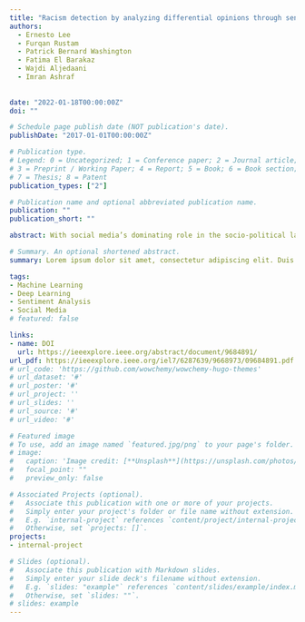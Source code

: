 ```yaml
---
title: "Racism detection by analyzing differential opinions through sentiment analysis of tweets using stacked ensemble gcr-nn model"
authors:
  - Ernesto Lee
  - Furqan Rustam
  - Patrick Bernard Washington
  - Fatima El Barakaz
  - Wajdi Aljedaani
  - Imran Ashraf
  
  
date: "2022-01-18T00:00:00Z"
doi: ""

# Schedule page publish date (NOT publication's date).
publishDate: "2017-01-01T00:00:00Z"

# Publication type.
# Legend: 0 = Uncategorized; 1 = Conference paper; 2 = Journal article;
# 3 = Preprint / Working Paper; 4 = Report; 5 = Book; 6 = Book section;
# 7 = Thesis; 8 = Patent
publication_types: ["2"]

# Publication name and optional abbreviated publication name.
publication: ""
publication_short: ""

abstract: With social media’s dominating role in the socio-political landscape, several existing and new forms of racism took place on social media. Racism has emerged on social media in different forms, both hidden and open, hidden with the use of memes and open as the racist remarks using fake identities to incite hatred, violence, and social instability. Although often associated with ethnicity, racism is now thriving based on color, origin, language, cultures, and most importantly religion. Social media opinions and remarks provocating racial differences have been regarded as a serious threat to social, political, and cultural stability and have threatened the peace of different countries. Consequently, social media being the leading source of racist opinions dissemination should be monitored and racism remarks should be detected and blocked timely. 

# Summary. An optional shortened abstract.
summary: Lorem ipsum dolor sit amet, consectetur adipiscing elit. Duis posuere tellus ac convallis placerat. Proin tincidunt magna sed ex sollicitudin condimentum.

tags:
- Machine Learning
- Deep Learning
- Sentiment Analysis
- Social Media
# featured: false

links:
- name: DOI
  url: https://ieeexplore.ieee.org/abstract/document/9684891/
url_pdf: https://ieeexplore.ieee.org/iel7/6287639/9668973/09684891.pdf
# url_code: 'https://github.com/wowchemy/wowchemy-hugo-themes'
# url_dataset: '#'
# url_poster: '#'
# url_project: ''
# url_slides: ''
# url_source: '#'
# url_video: '#'

# Featured image
# To use, add an image named `featured.jpg/png` to your page's folder. 
# image:
#   caption: 'Image credit: [**Unsplash**](https://unsplash.com/photos/s9CC2SKySJM)'
#   focal_point: ""
#   preview_only: false

# Associated Projects (optional).
#   Associate this publication with one or more of your projects.
#   Simply enter your project's folder or file name without extension.
#   E.g. `internal-project` references `content/project/internal-project/index.md`.
#   Otherwise, set `projects: []`.
projects:
- internal-project

# Slides (optional).
#   Associate this publication with Markdown slides.
#   Simply enter your slide deck's filename without extension.
#   E.g. `slides: "example"` references `content/slides/example/index.md`.
#   Otherwise, set `slides: ""`.
# slides: example
---
```


<!-- {{% callout note %}}
Create your slides in Markdown - click the *Slides* button to check out the example.
{{% /callout %}}

Supplementary notes can be added here, including [code, math, and images](https://wowchemy.com/docs/writing-markdown-latex/). -->
